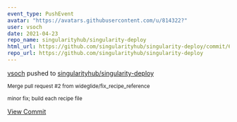 ```yaml
---
event_type: PushEvent
avatar: "https://avatars.githubusercontent.com/u/814322?"
user: vsoch
date: 2021-04-23
repo_name: singularityhub/singularity-deploy
html_url: https://github.com/singularityhub/singularity-deploy/commit/6d233d8f2b356b42a760fa91f3c3238737ed763c
repo_url: https://github.com/singularityhub/singularity-deploy
---
```


<a href='https://github.com/vsoch' target='_blank'>vsoch</a> pushed to <a href='https://github.com/singularityhub/singularity-deploy' target='_blank'>singularityhub/singularity-deploy</a>

<small>Merge pull request #2 from wideglide/fix_recipe_reference

minor fix; build each recipe file</small>

<a href='https://github.com/singularityhub/singularity-deploy/commit/6d233d8f2b356b42a760fa91f3c3238737ed763c' target='_blank'>View Commit</a>